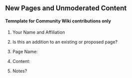 ## New Pages and Unmoderated Content
#### Temnplate for Community Wiki contributions only  


1. Your Name and Affiliation


2. Is this an addition to an existing or proposed page? 


3. Page Name:


4. Content: 


5. Notes?
